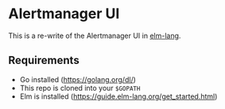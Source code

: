 # Alertmanager UI

This is a re-write of the Alertmanager UI in [elm-lang](http://elm-lang.org/).

## Requirements

- Go installed (https://golang.org/dl/)
- This repo is cloned into your `$GOPATH`
- Elm is installed (https://guide.elm-lang.org/get_started.html)
